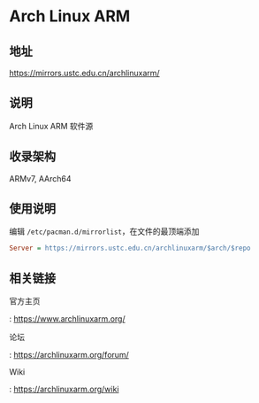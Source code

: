 # Arch Linux ARM

## 地址

<https://mirrors.ustc.edu.cn/archlinuxarm/>

## 说明

Arch Linux ARM 软件源

## 收录架构

ARMv7, AArch64

## 使用说明

编辑 `/etc/pacman.d/mirrorlist`，在文件的最顶端添加

```ini
Server = https://mirrors.ustc.edu.cn/archlinuxarm/$arch/$repo
```

## 相关链接

官方主页

:   <https://www.archlinuxarm.org/>

论坛

:   <https://archlinuxarm.org/forum/>

Wiki

:   <https://archlinuxarm.org/wiki>
